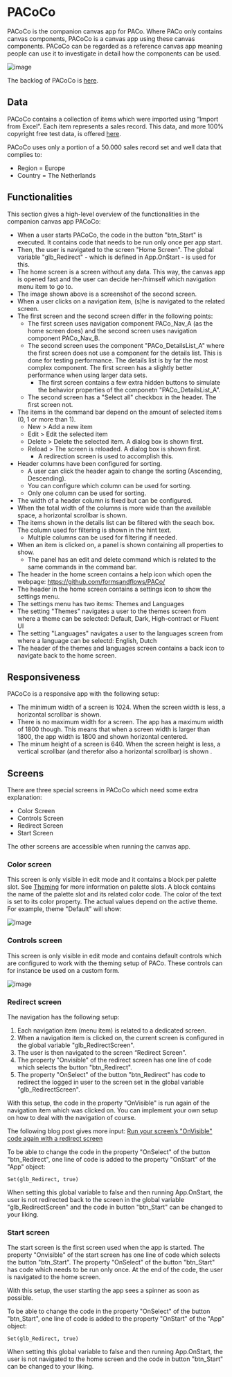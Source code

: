 # PACoCo

PACoCo is the companion canvas app for PACo. Where PACo only contains canvas components, PACoCo is a canvas app using these canvas components. PACoCo can be regarded as a reference canvas app meaning people can use it to investigate in detail how the components can be used.

![image](https://user-images.githubusercontent.com/35654198/221429398-1455d033-138f-4c82-8e1b-c6d13585f8b5.png)

The backlog of PACoCo is [here](https://www.formsandflows.nl/pacoco-backlog/).

## Data
PACoCo contains a collection of items which were imported using “Import from Excel”. Each item represents a sales record. This data, and more 100% copyright free test data, is offered [here](https://excelbianalytics.com/wp/downloads-18-sample-csv-files-data-sets-for-testing-sales/).

PACoCo uses only a portion of a 50.000 sales record set and well data that complies to:
- Region = Europe
- Country = The Netherlands

## Functionalities

This section gives a high-level overview of the functionalities in the companion canvas app PACoCo:

- When a user starts PACoCo, the code in the button "btn_Start" is executed. It contains code that needs to be run only once per app start.
- Then, the user is navigated to the screen "Home Screen". The global variable "glb_Redirect" - which is defined in App.OnStart - is used for this.
- The home screen is a screen without any data. This way, the canvas app is opened fast and the user can decide her-/himself which navigation menu item to go to.
- The image shown above is a screenshot of the second screen.
- When a user clicks on a navigation item, (s)he is navigated to the related screen.
- The first screen and the second screen differ in the following points:
  - The first screen uses navigation component PACo_Nav_A (as the home screen does) and the second screen uses navigation component PACo_Nav_B.
  - The second screen uses the component "PACo_DetailsList_A" where the first screen does not use a component for the details list. This is done for testing performance. The details list is by far the most complex component. The first screen has a slightly better performance when using larger data sets.
    - The first screen contains a few extra hidden buttons to simulate the behavior properties of the componetn "PACo_DetailsList_A".
  - The second screen has a "Select all" checkbox in the header. The first screen not.
- The items in the command bar depend on the amount of selected items (0, 1 or more than 1).
  - New > Add a new item
  - Edit > Edit the selected item
  - Delete > Delete the selected item. A dialog box is shown first.
  - Reload > The screen is reloaded. A dialog box is shown first.
    - A redirection screen is used to accomplish this.
- Header columns have been configured for sorting.
  - A user can click the header again to change the sorting (Ascending, Descending).
  - You can configure which column can be used for sorting.
  - Only one column can be used for sorting.
- The width of a header column is fixed but can be configured.
- When the total width of the columns is more wide than the available space, a horizontal scrollbar is shown.
- The items shown in the details list can be filtered with the seach box. The column used for filtering is shown in the hint text.
  - Multiple columns can be used for filtering if needed.
- When an item is clicked on, a panel is shown containing all properties to show.
  - The panel has an edit and delete command which is related to the same commands in the command bar.
- The header in the home screen contains a help icon which open the webpage: https://github.com/formsandflows/PACo/
- The header in the home screen contains a settings icon to show the settings menu.
- The settings menu has two items: Themes and Languages
- The setting "Themes" navigates a user to the themes screen from where a theme can be selected: Default, Dark, High-contract or Fluent UI
- The setting "Languages" navigates a user to the languages screen from where a language can be selectd: English, Dutch
- The header of the themes and languages screen contains a back icon to navigate back to the home screen.

## Responsiveness

PACoCo is a responsive app with the following setup:

- The minimum width of a screen is 1024. When the screen width is less, a horizontal scrollbar is shown.
- There is no maximum width for a screen. The app has a maximum width of 1800 though. This means that when a screen width is larger than 1800, the app width is 1800 and shown horizontal centered.
- The minum height of a screen is 640. When the screen height is less, a vertical scrollbar (and therefor also a horizontal scrollbar) is shown .

## Screens
There are three special screens in PACoCo which need some extra explanation:

- Color Screen
- Controls Screen
- Redirect Screen
- Start Screen

The other screens are accessible when running the canvas app.

### Color screen
This screen is only visible in edit mode and it contains a block per palette slot. See [Theming](./theming.md) for more information on palette slots. A block contains the name of the palette slot and its related color code. The color of the text is set to its color property. The actual values depend on the active theme. For example, theme "Default" will show:

![image](https://user-images.githubusercontent.com/35654198/197279296-d19ede43-3529-4df5-a7a8-476d3aa59e30.png)

### Controls screen
This screen is only visible in edit mode and contains default controls which are configured to work with the theming setup of PACo. These controls can for instance be used on a custom form.

![image](https://user-images.githubusercontent.com/35654198/221400482-070f70c6-a6a9-47c7-8631-20003594cf88.png)

### Redirect screen
The navigation has the following setup:

1. Each navigation item (menu item) is related to a dedicated screen.
2. When a navigation item is clicked on, the current screen is configured in the global variable "glb_RedirectScreen".
3. The user is then navigated to the screen “Redirect Screen”.
4. The property "Onvisible" of the redirect screen has one line of code which selects the button "btn_Redirect".
5. The property "OnSelect" of the button "btn_Redirect" has code to redirect the logged in user to the screen set in the global variable "glb_RedirectScreen".

With this setup, the code in the property "OnVisible" is run again of the navigation item which was clicked on. You can implement your own setup on how to deal with the navigation of course.

The following blog post gives more input: [Run your screen’s "OnVisible" code again with a redirect screen](https://www.formsandflows.nl/2022/08/27/run-your-screens-onvisible-code-again-with-a-redirect-screen/)

To be able to change the code in the property "OnSelect" of the button "btn_Redirect", one line of code is added to the property "OnStart" of the "App" object:

`Set(glb_Redirect, true)`

When setting this global variable to false and then running App.OnStart, the user is not redirected back to the screen in the global variable "glb_RedirectScreen" and the code in button "btn_Start" can be changed to your liking.

### Start screen
The start screen is the first screen used when the app is started. The property "Onvisible" of the start screen has one line of code which selects the button "btn_Start". The property "OnSelect" of the button "btn_Start" has code which needs to be run only once. At the end of the code, the user is navigated to the home screen.

With this setup, the user starting the app sees a spinner as soon as possible.

To be able to change the code in the property "OnSelect" of the button "btn_Start", one line of code is added to the property "OnStart" of the "App" object:

`Set(glb_Redirect, true)`

When setting this global variable to false and then running App.OnStart, the user is not navigated to the home screen and the code in button "btn_Start" can be changed to your liking.
